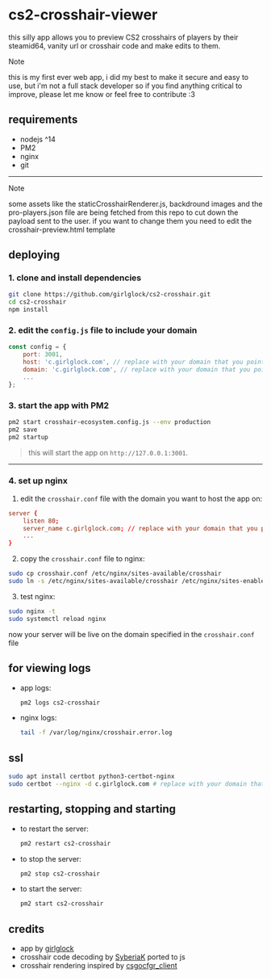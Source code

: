 # cs2-crosshair-viewer
this silly app allows you to preview CS2 crosshairs of players by their steamid64, vanity url or crosshair code and make edits to them.

> [!NOTE]  
> this is my first ever web app, i did my best to make it secure and easy to use, but i'm not a full stack developer so if you find anything critical to improve, please let me know or feel free to contribute :3

## requirements

- nodejs ^14
- PM2
- nginx
- git

---
> [!NOTE]  
> some assets like the staticCrosshairRenderer.js, backdround images and the pro-players.json file are being fetched from this repo to cut down the payload sent to the user. if you want to change them you need to edit the crosshair-preview.html template

## deploying
### 1. clone and install dependencies

```bash
git clone https://github.com/girlglock/cs2-crosshair.git
cd cs2-crosshair
npm install
```

### 2. edit the `config.js` file to include your domain

```js
const config = {
    port: 3001,
    host: 'c.girlglock.com', // replace with your domain that you pointed to your server
    domain: 'c.girlglock.com', // replace with your domain that you pointed to your server
    ...
};
```

### 3. start the app with PM2

```bash
pm2 start crosshair-ecosystem.config.js --env production
pm2 save
pm2 startup
```

> this will start the app on `http://127.0.0.1:3001`.

---

### 4. set up nginx

1. edit the `crosshair.conf` file with the domain you want to host the app on:

```conf
server {
    listen 80;
    server_name c.girlglock.com; // replace with your domain that you pointed to your server
    ...
}
```

2. copy the `crosshair.conf` file to nginx:

```bash
sudo cp crosshair.conf /etc/nginx/sites-available/crosshair
sudo ln -s /etc/nginx/sites-available/crosshair /etc/nginx/sites-enabled/
```

3. test nginx:

```bash
sudo nginx -t
sudo systemctl reload nginx
```

now your server will be live on the domain specified in the `crosshair.conf` file


## for viewing logs

- app logs:
  ```bash
  pm2 logs cs2-crosshair
  ```

- nginx logs:
  ```bash
  tail -f /var/log/nginx/crosshair.error.log
  ```


## ssl

```bash
sudo apt install certbot python3-certbot-nginx
sudo certbot --nginx -d c.girlglock.com # replace with your domain that you pointed to your server
```


## restarting, stopping and starting

- to restart the server:
  ```bash
  pm2 restart cs2-crosshair
  ```

- to stop the server:
  ```bash
  pm2 stop cs2-crosshair
  ```

- to start the server:
  ```bash
  pm2 start cs2-crosshair
  ```

## credits

- app by [girlglock](https://github.com/girlglock/)
- crosshair code decoding by [SyberiaK](https://github.com/SyberiaK/csxhair) ported to js
- crosshair rendering inspired by [csgocfgr_client](https://github.com/tjrawrin/csgocfgr-client)
